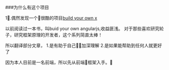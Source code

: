 ###为什么有这个项目

1.偶然发现一个很酷的项目[build your own x](https://github.com/danistefanovic/build-your-own-x/blob/master/README.md)
   
   以前阅读过一本书，叫buid your own angularjs,收益匪浅。
   对于那些喜欢研究轮子，研究框架原理的开发者，这个系列简直太棒！


   所以翻译部分文章，
   1.是有助于自己加深理解
   2.是如果能帮助到任何人就更好了

因为本人目前是一名前端，所以先从前端框架入手。
